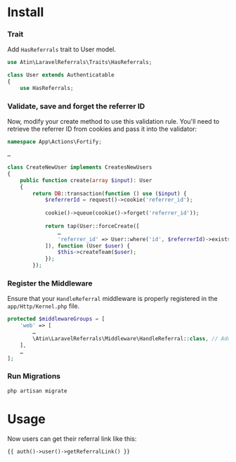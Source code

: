 # Install
### Trait
Add `HasReferrals` trait to User model.

```php
use Atin\LaravelReferrals\Traits\HasReferrals;

class User extends Authenticatable
{
    use HasReferrals;
```

### Validate, save and forget the referrer ID
Now, modify your create method to use this validation rule. You'll need to retrieve the referrer ID from cookies and pass it into the validator:
```php
namespace App\Actions\Fortify;

…

class CreateNewUser implements CreatesNewUsers
{
    public function create(array $input): User
    {
        return DB::transaction(function () use ($input) {
            $referrerId = request()->cookie('referrer_id');
            
            cookie()->queue(cookie()->forget('referrer_id'));
            
            return tap(User::forceCreate([
                …
                'referrer_id' => User::where('id', $referrerId)->exists() ? $referrerId : null,
            ]), function (User $user) {
                $this->createTeam($user);
            });
        });
```

### Register the Middleware
Ensure that your `HandleReferral` middleware is properly registered in the `app/Http/Kernel.php` file.
```php
protected $middlewareGroups = [
    'web' => [
        …
        \Atin\LaravelReferrals\Middleware\HandleReferral::class, // Add your middleware here
    ],
    …
];
```

### Run Migrations
```php
php artisan migrate
```

# Usage
Now users can get their referral link like this:
```php
{{ auth()->user()->getReferralLink() }}
```